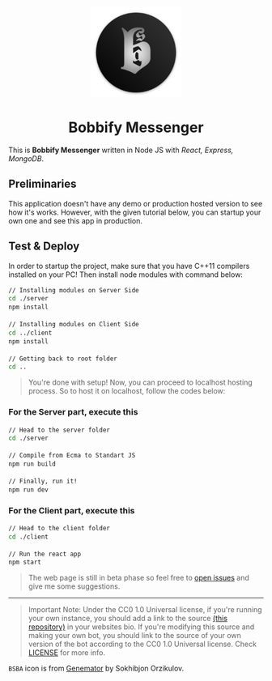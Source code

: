 <p align="center">
  <a href="https://t.me/bsba_group">
    <img src="assets/logo.png" width="180" height="180">
  </a>
  <h1 align="center">Bobbify Messenger</h1>
</p>

This is **Bobbify Messenger** written in Node JS with _React, Express, MongoDB_. 

## Preliminaries
This application doesn't have any demo or production hosted version to see how it's works. However, with the given tutorial below,
you can startup your own one and see this app in production.

## Test & Deploy
In order to startup the project, make sure that you have C++11 compilers installed on your PC! Then install node modules with command below:
```bash
// Installing modules on Server Side
cd ./server
npm install

// Installing modules on Client Side
cd ../client
npm install

// Getting back to root folder
cd ..
```
> You're done with setup! Now, you can proceed to localhost hosting process. So to host it on localhost, follow the codes below:

### For the Server part, execute this
```bash
// Head to the server folder
cd ./server

// Compile from Ecma to Standart JS
npm run build

// Finally, run it!
npm run dev
``` 

### For the Client part, execute this
```bash
// Head to the client folder
cd ./client

// Run the react app
npm start
```

> The web page is still in beta phase so feel free to [open issues](https://github.com/genemators/bobbify/issues/new) and give me some suggestions.
---

> Important Note: Under the CC0 1.0 Universal license, if you're running your own instance, you should add a link to the source [(this repository)](https://github.com/genemators/bobbify) in your websites bio. If you're modifying this source and making your own bot, you should link to the source of your own version of the bot according to the CC0 1.0 Universal license. Check [LICENSE](LICENSE) for more info.

`BSBA` icon is from [Genemator](https://t.me/genemator/) by Sokhibjon Orzikulov.